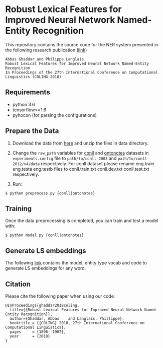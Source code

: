 Robust Lexical Features for Improved Neural Network Named-Entity Recognition
================================================================

This repository contains the source code for the NER system presented in the following research publication ([link](http://aclweb.org/anthology/C18-1161))

    Abbas Ghaddar and Philippe Langlais 
    Robust Lexical Features for Improved Neural Network Named-Entity Recognition
    In Proceedings of the 27th International Conference on Computational Linguistics (COLING 2018)

## Requirements

* python 3.6
* tensorflow>=1.6
* pyhocon (for parsing the configurations)

## Prepare the Data
1. Download the data from [here](https://drive.google.com/open?id=1Trl1GQLWZn19LvelL-6clATvATKOPH77) and unzip the files in data directory.

2. Change the `raw_path` variables for [conll](http://www.cnts.ua.ac.be/conll2003/ner/) and [ontonotes](http://conll.cemantix.org/2012/data.html) datasets in `experiments.config` file to `path/to/conll-2003` and `path/to/conll-2012/v4/data` respectively. For conll dataset please rename eng.train eng.testa eng.testb files to conll.train.txt conll.dev.txt conll.test.txt respectively. 

3. Run: 
 
```
$ python preprocess.py {conll|ontonotes}
```

## Training
Once the data preprocessing is completed, you can train and test a model with:
```
$ python model.py {conll|ontonotes}
```
## Generate LS embeddings
The following [link](https://drive.google.com/open?id=1kmsy7GXI4ADpvhwKaJW_LZp1xFmJ0Qa4) contains the model, entity type vocab and code to generate LS embeddings for any word.

## Citation

Please cite the following paper when using our code: 

```
@InProceedings{ghaddar2018coling,
  title={{Robust Lexical Features for Improved Neural Network Named-Entity Recognition}},
  author={Ghaddar, Abbas	and Langlais, Phillippe},
  booktitle = {{COLING} 2018, 27th International Conference on Computational Linguistics},
  pages     = {1896--1907},
  year      = {2018}
}

```
